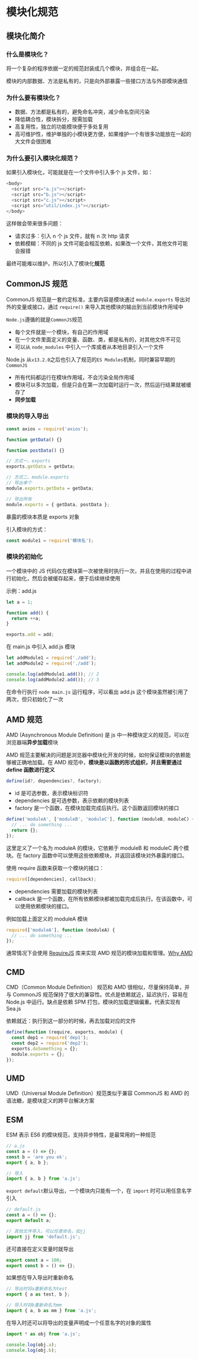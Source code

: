 # 模块化规范

## 模块化简介

### 什么是模块化？

将一个复杂的程序依据一定的规范封装成几个模块，并组合在一起。

模块的内部数据、方法是私有的，只是向外部暴露一些接口方法与外部模块通信

### 为什么要有模块化？

- 数据、方法都是私有的，避免命名冲突，减少命名空间污染
- 降低耦合性，模块拆分，按需加载
- 高复用性，独立的功能模块便于多处复用
- 高可维护性，维护单独的小模块更方便，如果维护一个有很多功能放在一起的大文件会很困难

### 为什么要引入模块化规范？

如果引入模块化，可能就是在一个文件中引入多个 js 文件，如：

```js
<body>
  <script src="a.js"></script>
  <script src="b.js"></script>
  <script src="c.js"></script>
  <script src="util/index.js"></script>
</body>
```

这样做会带来很多问题：

- 请求过多：引入 n 个 js 文件，就有 n 次 http 请求
- 依赖模糊：不同的 js 文件可能会相互依赖，如果改一个文件，其他文件可能会报错

最终可能难以维护，所以引入了模块化**规范**

## CommonJS 规范

CommonJS 规范是一套约定标准，主要内容是模块通过 `module.exports` 导出对外的变量或接口，通过 `require()` 来导入其他模块的输出到当前模块作用域中

`Node.js`遵循的就是`CommonJS`规范

- 每个文件就是一个模块，有自己的作用域
- 在一个文件里面定义的变量、函数、类，都是私有的，对其他文件不可见
- 可以从 `node_modules` 中引入一个库或者从本地目录引入一个文件

Node.js 从`v13.2.0`之后也引入了规范的`ES Modules`机制，同时兼容早期的`CommonJS`

- 所有代码都运行在模块作用域，不会污染全局作用域
- 模块可以多次加载，但是只会在第一次加载时运行一次，然后运行结果就被缓存了
- **同步加载**

### 模块的导入导出

```js
const axios = require('axios');

function getData() {}

function postData() {}

// 方式一、exports
exports.getData = getData;

// 方式二、module.exports
// 导出单个
module.exports.getData = getData;

// 导出所有
module.exports = { getData, postData };
```

暴露的模块本质是 exports 对象

引入模块的方式：

```js
const module1 = require('模块名');
```

### 模块的初始化

一个模块中的 JS 代码仅在模块第一次被使用时执行一次，并且在使用的过程中进行初始化，然后会被缓存起来，便于后续继续使用

示例：add.js

```js
let a = 1;

function add() {
  return ++a;
}

exports.add = add;
```

在 main.js 中引入 add.js 模块

```js
let addModule1 = require('./add');
let addModule2 = require('./add');

console.log(addModule1.add()); // 2
console.log(addModule2.add()); // 3
```

在命令行执行 `node main.js` 运行程序，可以看出 add.js 这个模块虽然被引用了两次，但只初始化了一次

## AMD 规范

AMD (Asynchronous Module Definition) 是 js 中一种模块定义的规范，可以在浏览器端**异步加载**模块

AMD 规范主要解决的问题是浏览器中模块化开发的时候，如何保证模块的依赖能够被正确地加载。在 AMD 规范中，**模块是以函数的形式组织，并且需要通过 define 函数进行定义**

```js
define(id?, dependencies?, factory);
```

- id 是可选参数，表示模块标识符
- dependencies 是可选参数，表示依赖的模块列表
- factory 是一个函数，在模块加载完成后执行。这个函数返回模块的接口

```js
define('moduleA', ['moduleB', 'moduleC'], function (moduleB, moduleC) {
  // ... do something ...
  return {};
});
```

这里定义了一个名为 moduleA 的模块，它依赖于 moduleB 和 moduleC 两个模块。在 factory 函数中可以使用这些依赖模块，并返回该模块对外暴露的接口。

使用 require 函数来获取一个模块的接口：

```js
require([dependencies], callback);
```

- dependencies 需要加载的模块列表
- callback 是一个函数，在所有依赖模块都被加载完成后执行。在该函数中，可以使用依赖模块的接口。

例如加载上面定义的 moduleA 模块

```js
require(['moduleA'], function (moduleA) {
  // ... do something ...
});
```

通常情况下会使用 [RequireJS](https://requirejs.org/) 库来实现 AMD 规范的模块加载和管理。[Why AMD](https://requirejs.org/docs/whyamd.html)

## CMD

CMD（Common Module Definition） 规范和 AMD 很相似，尽量保持简单，并与 CommonJS 规范保持了很大的兼容性。优点是依赖就近，延迟执行，容易在 Node.js 中运行。缺点是依赖 SPM 打包，模块的加载逻辑偏重。代表实现有 Sea.js

依赖就近：执行到这一部分的时候，再去加载对应的文件

```js
define(function (require, exports, module) {
  const dep1 = require('dep1');
  const dep2 = require('dep2');
  exports.doSomething = {};
  module.exports = {};
});
```

## UMD

UMD（Universal Module Definition）规范类似于兼容 CommonJS 和 AMD 的语法糖，是模块定义的跨平台解决方案

## ESM

ESM 表示 ES6 的模块规范，支持异步特性，是最常用的一种规范

```js
// a.js
const a = () => {};
const b = 'are you ok';
export { a, b };

// 导入
import { a, b } from 'a.js';
```

`export default`默认导出，一个模块内只能有一个，在 `import` 时可以用任意名字引入

```js
// default.js
const a = () => {};
export default a;

// 其他文件导入，可以任意命名，如jj
import jj from 'default.js';
```

还可直接在定义变量时就导出

```js
export const a = 100;
export const b = () => {};
```

如果想在导入导出时重新命名

```js
// 导出时将a重新命名为test
export { a as test, b };

// 导入时将b重新命名为mm
import { a, b as mm } from 'a.js';
```

在导入时还可以将导出的变量声明成一个任意名字的对象的属性

```js
import * as obj from 'a.js';

console.log(obj.a);
console.log(obj.b);
```
